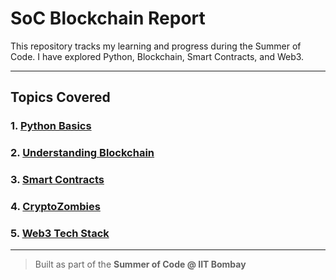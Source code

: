 # SoC Blockchain Report

This repository tracks my learning and progress during the Summer of Code. I have explored Python, Blockchain, Smart Contracts, and Web3.

---

##  Topics Covered

### 1. [Python Basics](./Python-Basics/summary.md)


### 2. [Understanding Blockchain](./Understanding-Blockchain/summary.md)


### 3. [Smart Contracts](./Smart-Contracts/summary.md)


### 4. [CryptoZombies](./CryptoZombies/summary.md)

### 5. [Web3 Tech Stack](./Web3-Tech-Stack/summary.md)

---

> Built as part of the **Summer of Code @ IIT Bombay**  
